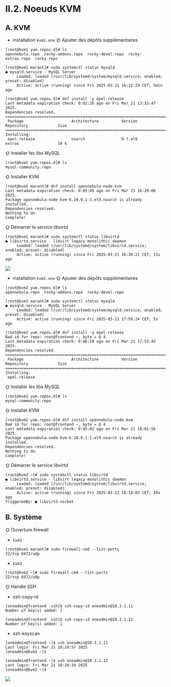 # II.2. Noeuds KVM
## A. KVM
- installation `kvm1.one`
🌞 Ajouter des dépôts supplémentaires
~~~
[root@kvm1 yum.repos.d]# ls
opennebula.repo  rocky-addons.repo  rocky-devel.repo  rocky-extras.repo  rocky.repo
~~~
~~~
[root@kvm1 marant]# sudo systemctl status mysqld
● mysqld.service - MySQL Server
     Loaded: loaded (/usr/lib/systemd/system/mysqld.service; enabled; preset: disabled)
     Active: active (running) since Fri 2025-03-21 16:21:29 CET; 5min ago
~~~
~~~
[root@kvm1 yum.repos.d]# dnf install -y epel-release
Last metadata expiration check: 0:02:26 ago on Fri Mar 21 13:15:47 2025.
Dependencies resolved.
======================================================================================================
 Package                     Architecture          Version                Repository             Size
======================================================================================================
Installing:
 epel-release                noarch                9-7.el9                extras                 19 k
~~~
🌞 Installer les libs MySQL
~~~
[root@kvm1 yum.repos.d]# ls
mysql-community.repo 
~~~
🌞 Installer KVM
~~~
[root@kvm1 marant]# dnf install opennebula-node-kvm
Last metadata expiration check: 0:05:45 ago on Fri Mar 21 16:29:00 2025.
Package opennebula-node-kvm-6.10.0.1-1.el9.noarch is already installed.
Dependencies resolved.
Nothing to do.
Complete!
~~~
🌞 Démarrer le service libvirtd
~~~
[root@kvm1 marant]# sudo systemctl status libvirtd
● libvirtd.service - libvirt legacy monolithic daemon
     Loaded: loaded (/usr/lib/systemd/system/libvirtd.service; enabled; preset: disabled)
     Active: active (running) since Fri 2025-03-21 16:36:21 CET; 11s ago
~~~
![](https://media.tenor.com/HLWyRrmoKV0AAAAM/install-everything.gif)

- installation `kvm2.one`
🌞 Ajouter des dépôts supplémentaires
~~~
[root@kvm2 yum.repos.d]# ls
opennebula.repo  rocky-addons.repo  rocky-devel.repo 
~~~
~~~
[root@kvm2 marant]# sudo systemctl status mysqld
● mysqld.service - MySQL Server
     Loaded: loaded (/usr/lib/systemd/system/mysqld.service; enabled; preset: disabled)
     Active: active (running) since Fri 2025-03-21 17:56:24 CET; 5s ago
~~~
~~~
[root@kvm2 yum.repos.d]# dnf install -y epel-release
Bad id for repo: root@frontend ~, byte = @ 4
Last metadata expiration check: 0:06:58 ago on Fri Mar 21 17:53:43 2025.
Dependencies resolved.
======================================================================================================
 Package                     Architecture          Version                Repository             Size
======================================================================================================
Installing:
 epel-release 
~~~
🌞 Installer les libs MySQL
~~~
[root@kvm2 yum.repos.d]# ls
mysql-community.repo 
~~~
🌞 Installer KVM
~~~
[root@kvm2 yum.repos.d]# dnf install opennebula-node-kvm
Bad id for repo: root@frontend ~, byte = @ 4
Last metadata expiration check: 0:05:02 ago on Fri Mar 21 18:01:56 2025.
Package opennebula-node-kvm-6.10.0.1-1.el9.noarch is already installed.
Dependencies resolved.
Nothing to do.
Complete!
~~~
🌞 Démarrer le service libvirtd
~~~
[root@kvm2 ~]# sudo systemctl status libvirtd
● libvirtd.service - libvirt legacy monolithic daemon
     Loaded: loaded (/usr/lib/systemd/system/libvirtd.service; enabled; preset: disabled)
     Active: active (running) since Fri 2025-03-21 18:18:03 CET; 10s ago
TriggeredBy: ● libvirtd.socket
~~~
## B. Système
🌞 Ouverture firewall
- `kvm1`
~~~
[root@kvm1 marant]# sudo firewall-cmd --list-ports
22/tcp 8472/udp
~~~
- `kvm2`
~~~
[root@kvm2 ~]# sudo firewall-cmd --list-ports
22/tcp 8472/udp
~~~
🌞 Handle SSH

- ssh-copy-id
~~~
[oneadmin@frontend .ssh]$ ssh-copy-id oneadmin@10.3.1.11
Number of key(s) added: 1

[oneadmin@frontend .ssh]$ ssh-copy-id oneadmin@10.3.1.12
Number of key(s) added: 1
~~~
- ssh-keyscan
~~~
[oneadmin@frontend ~]$ ssh oneadmin@10.3.1.11
Last login: Fri Mar 21 18:24:57 2025
[oneadmin@kvm1 ~]$

[oneadmin@frontend ~]$ ssh oneadmin@10.3.1.12
Last login: Fri Mar 21 18:24:34 2025
[oneadmin@kvm2 ~]$
~~~

![](https://media4.giphy.com/media/ydEVwjiyv29huphEno/giphy.webp?cid=790b76113n1xrm2y0mrbt3dweg9cgi85uzq1pzoepfc5z3xb&ep=v1_gifs_search&rid=giphy.webp&ct=g)
